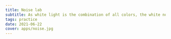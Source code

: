 ```yaml
---
title: Noise lab
subtitle: As white light is the combination of all colors, the white noise is the combination of all possible notes
tags: practice
date: 2021-06-22
cover: apps/noise.jpg
---
```



<client-only>
  <noise-lab />
</client-only >